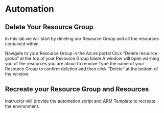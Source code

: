 # Automation

## Delete Your Resource Group
In this lab we will start by deleting our Resource Group and all the resources contained within.

Navigate to your Resource Group in the Azure portal
Click “Delete resource group” at the top of your Resource Group blade
A window will open warning you of the resources you are about to remove
Type the name of your Resource Group to confirm deletion and then click “Delete” at the bottom of the window

## Recreate your Resource Group and Resources
Instructor will provide the automation script and ARM Template to recreate the environment.